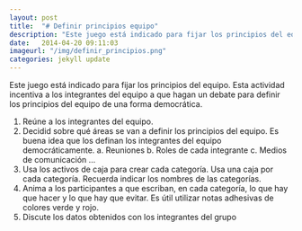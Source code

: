 ```yaml
---
layout: post
title:  "# Definir principios equipo"
description: "Este juego está indicado para fijar los principios del equipo. Esta actividad incentiva a los integrantes del equipo a que hagan un debate para definir los principios del equipo de una forma democrática."
date:   2014-04-20 09:11:03
imageurl: "/img/definir_principios.png"
categories: jekyll update
---
```

<!--![{{page.title}}]({{page.imageurl}})-->


Este juego está indicado para fijar los principios del equipo. Esta actividad incentiva a los integrantes del equipo a que hagan un debate para definir los principios del equipo de una forma democrática.

1. Reúne a los integrantes del equipo.
2. Decidid sobre qué áreas se van a definir los principios del equipo.
Es buena idea que los definan los integrantes del equipo democráticamente.
a. Reuniones
b. Roles de cada integrante c. Medios de comunicación
...
3. Usa los activos de caja para crear cada categoría. Usa una caja por
cada categoría. Recuerda indicar los nombres de las categorías.
4. Anima a los participantes a que escriban, en cada categoría, lo
que hay que hacer y lo que hay que evitar. Es útil utilizar notas
adhesivas de colores verde y rojo.
5. Discute los datos obtenidos con los integrantes del grupo
